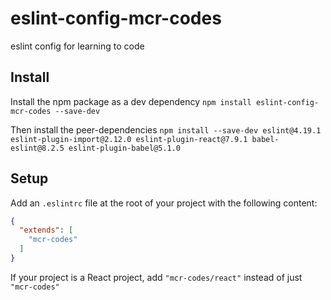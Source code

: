 # eslint-config-mcr-codes
 
eslint config for learning to code

## Install
Install the npm package as a dev dependency
`npm install eslint-config-mcr-codes --save-dev`

Then install the peer-dependencies
`npm install --save-dev eslint@4.19.1 eslint-plugin-import@2.12.0 eslint-plugin-react@7.9.1 babel-eslint@8.2.5 eslint-plugin-babel@5.1.0`

## Setup
Add an `.eslintrc` file at the root of your project with the following content:

```json
{
  "extends": [
    "mcr-codes"
  ]
}
```

If your project is a React project, add `"mcr-codes/react"` instead of just `"mcr-codes"`

